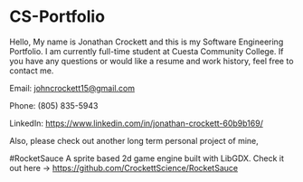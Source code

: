 # CS-Portfolio
Hello, My name is Jonathan Crockett and this is my Software Engineering Portfolio.
I am currently full-time student at Cuesta Community College.
If you have any questions or would like a resume and work history, feel free to contact me.

Email: johncrockett15@gmail.com

Phone: (805) 835-5943

LinkedIn: https://www.linkedin.com/in/jonathan-crockett-60b9b169/


Also, please check out another long term personal project of mine,

#RocketSauce
A sprite based 2d game engine built with LibGDX. 
Check it out here -> https://github.com/CrockettScience/RocketSauce
